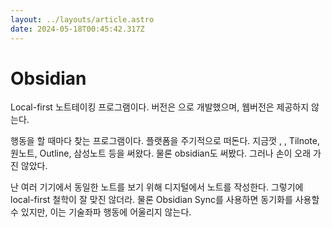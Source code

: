 ```yaml
---
layout: ../layouts/article.astro
date: 2024-05-18T00:45:42.317Z
---
```


# Obsidian

Local-first 노트테이킹 프로그램이다. [](데스크탑) 버전은 [](Electron)으로 개발했으며, 웹버전은 제공하지 않는다.

[](기술좌파) 행동을 할 때마다 찾는 프로그램이다. [](노트테이킹) 플랫폼을 주기적으로 떠돈다. 지금껏 [](Notion), [](Upnote), Tilnote, 원노트, Outline, 삼성노트 등을 써왔다. 물론 obsidian도 써봤다. 그러나 손이 오래 가진 않았다.

난 여러 기기에서 동일한 노트를 보기 위해 디지털에서 노트를 작성한다. 그렇기에 local-first 철학이 잘 맞진 않더라. 물론 Obsidian Sync를 사용하면 동기화를 사용할 수 있지만, 이는 기술좌파 행동에 어울리지 않는다.
